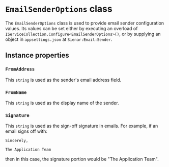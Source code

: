 ﻿---
pageTitle: EmailSenderOptions
blurb: "Documentation for the EmailSenderOptions class"
tags:
  - api
---

# `EmailSenderOptions` class

The `EmailSenderOptions` class is used to provide email sender configuration values. Its values can be set either by executing an overload of `IServiceCollection.Configure<EmailSenderOptions>()`, or by supplying an object in `appsettings.json` at `Sienar:Email:Sender`.

## Instance properties

### `FromAddress`

This `string` is used as the sender's email address field.

### `FromName`

This `string` is used as the display name of the sender.

### `Signature`

This `string` is used as the sign-off signature in emails. For example, if an email signs off with:

```text
Sincerely,

The Application Team
```

then in this case, the signature portion would be "The Application Team".